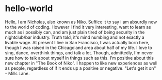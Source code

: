 # hello-world
Hello, I am Nicholas, also known as Niko. Suffice it to say i am absurdly new to the world of coding.
However I find it very interesting, want to learn as much as i possibly can, and am just plain tired of being security in the nightclub/bar industry.
Truth told, it's mind numbing and not exactly a livable wage.
At present I live in San Francisco, I was actually born here, though I was raised in the Chicagoland area about half of my life.
I love to sing, dance, overthink things, and talk a lot.
Though, admittedly, I'm never sure how to talk about myself in things such as this.
I'm positive about this new chapter in "The Book of Niko". I happen to like new experiences as well as people, regardless of if it ends up a positive or negative.
"Let's get it on" - Mills Lane.
